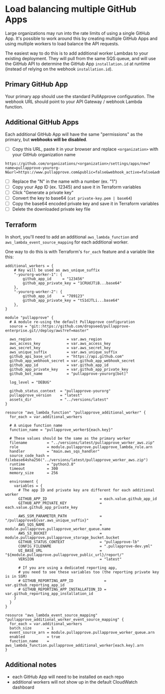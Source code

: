 # Load balancing multiple GitHub Apps

Large organizations may run into the rate limits of using a single GitHub App.
It's possible to work around this by creating multiple GitHub Apps and using multiple workers to load balance the API requests.

The easiest way to do this is to add additional worker Lambdas to your existing deployment.
They will pull from the same SQS queue,
and will use the GitHub API to determine the GitHub App `installation.id` at runtime (instead of relying on the webhook `installation.id`).

## Primary GitHub App

Your primary app should use the standard PullApprove configuration.
The webhook URL should point to your API Gateway / webhook Lambda function.

## Additional GitHub Apps

Each additional GitHub App will have the same "permissions" as the primary,
but **webhooks will be disabled**.

- [ ] Copy this URL, paste it in your browser and replace `<organization>` with your GitHub organization name

```
https://github.com/organizations/<organization>/settings/apps/new?name=pullapprove-yourorg-N&url=https://www.pullapprove.com&public=false&webhook_active=false&administration=read&statuses=write&checks=read&pull_requests=write&contents=read&members=read
```

- [ ] Replace the "N" in the name with a number (ex. "1")
- [ ] Copy your App ID (ex. 12345) and save it in Terraform variables
- [ ] Click "Generate a private key"
- [ ] Convert the key to base64 (`cat private-key.pem | base64`)
- [ ] Copy the base64 encoded private key and save it in Terraform variables
- [ ] Delete the downloaded private key file

## Terraform

In short, you'll need to add an additional `aws_lambda_function` and `aws_lambda_event_source_mapping` for each additional worker.

One way to do this is with Terraform's `for_each` feature and a variable like this:

```hcl
additional_workers = {
    # Key will be used as aws_unique_suffix
    "-yourorg-worker-1": {
        github_app_id     = "123456"
        github_app_private_key = "1CRUdJTiB...base64"
    },
    "-yourorg-worker-2": {
        github_app_id     = "789123"
        github_app_private_key = "tS1dJTLi...base64"
    },
}
```

```hcl
module "pullapprove" {
  # A module re-using the default PullApprove configuration
  source = "git::https://github.com/dropseed/pullapprove-enterprise.git//deploy/aws?ref=master"

  aws_region                = var.aws_region
  aws_access_key            = var.aws_access_key
  aws_secret_key            = var.aws_secret_key
  aws_unique_suffix         = var.aws_unique_suffix
  github_api_base_url       = "https://api.github.com"
  github_app_webhook_secret = var.github_app_webhook_secret
  github_app_id             = var.github_app_id
  github_app_private_key    = var.github_app_private_key
  github_bot_name           = "pullapprove-yourorg[bot]"

  log_level = "DEBUG"

  github_status_context  = "pullapprove-yourorg"
  pullapprove_version    = "latest"
  assets_dir             = "../versions/latest"
}

resource "aws_lambda_function" "pullapprove_additional_worker" {
  for_each = var.additional_workers

  # A unique function name
  function_name = "pullapprove_worker${each.key}"

  # These values should be the same as the primary worker
  filename         = "../versions/latest/pullapprove_worker_aws.zip"
  role             = module.pullapprove.pullapprove_lambda_role.arn
  handler          = "main.aws_sqs_handler"
  source_code_hash = filebase64sha256("../versions/latest/pullapprove_worker_aws.zip")
  runtime          = "python3.8"
  timeout          = 300
  memory_size      = 256

  environment {
    variables = {
      # The app ID and private key are different for each additional worker
      GITHUB_APP_ID                        = each.value.github_app_id
      GITHUB_APP_PRIVATE_KEY               = each.value.github_app_private_key

      AWS_SSM_PARAMETER_PATH               = "/pullapprove${var.aws_unique_suffix}"
      AWS_SQS_NAME                         = module.pullapprove.pullapprove_worker_queue.name
      AWS_S3_BUCKET                        = module.pullapprove.pullapprove_storage_bucket.bucket
      GITHUB_STATUS_CONTEXT                = "pullapprove-lb"
      CONFIG_FILENAME                      = ".pullapprove-dev.yml"
      UI_BASE_URL                          = "${module.pullapprove.pullapprove_public_url}/report/"
      VERSION                              = "latest"

      # If you are using a dedicated reporting app,
      # you need to see these variables too (the reporting private key is in SSM)
      # GITHUB_REPORTING_APP_ID              = var.github_reporting_app_id
      # GITHUB_REPORTING_APP_INSTALLATION_ID = var.github_reporting_app_installation_id
    }
  }
}

resource "aws_lambda_event_source_mapping" "pullapprove_additional_worker_event_source_mapping" {
  for_each = var.additional_workers
  batch_size       = 1
  event_source_arn = module.pullapprove.pullapprove_worker_queue.arn
  enabled          = true
  function_name    = aws_lambda_function.pullapprove_additional_worker[each.key].arn
}
```

## Additional notes

- each GitHub App will need to be installed on each repo
- additional workers will not show up in the default CloudWatch dashboard
